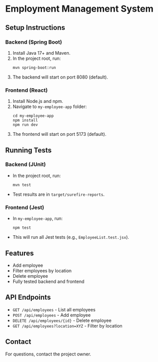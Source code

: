 # Employment Management System

## Setup Instructions

### Backend (Spring Boot)
1. Install Java 17+ and Maven.
2. In the project root, run:
   ```
   mvn spring-boot:run
   ```
3. The backend will start on port 8080 (default).

### Frontend (React)
1. Install Node.js and npm.
2. Navigate to `my-employee-app` folder:
   ```
   cd my-employee-app
   npm install
   npm run dev
   ```
3. The frontend will start on port 5173 (default).

## Running Tests

### Backend (JUnit)
- In the project root, run:
  ```
  mvn test
  ```
- Test results are in `target/surefire-reports`.

### Frontend (Jest)
- In `my-employee-app`, run:
  ```
  npm test
  ```
- This will run all Jest tests (e.g., `EmployeeList.test.jsx`).

## Features
- Add employee
- Filter employees by location
- Delete employee
- Fully tested backend and frontend

## API Endpoints
- `GET /api/employees` - List all employees
- `POST /api/employees` - Add employee
- `DELETE /api/employees/{id}` - Delete employee
- `GET /api/employees?location=XYZ` - Filter by location

## Contact
For questions, contact the project owner.
